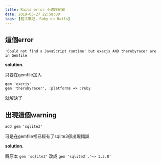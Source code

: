 ```yaml
---
title: Rails error 小處理紀錄
date: 2019-03-27 22:58:00
tags: [程式筆記, Ruby on Rails]
---
```

## 這個**error**
```
'Could not find a JavaScript runtime' but execjs AND therubyracer are in Gemfile
```
**solution.**

只要在gemfile加入
```
gem 'execjs'
gem 'therubyracer', :platforms => :ruby
```
就解決了

## 出現這個warning
`
add gem 'sqlite3'
`

可是在gemfile裡已經有了sqlite3卻出現錯誤

**solution.**

將原本
`
gem 'sqlite3'
`
改成
`
gem 'sqlite3','~> 1.3.0'
`